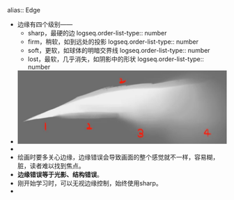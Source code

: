alias:: Edge

- 边缘有四个级别——
	- sharp，最硬的边
	  logseq.order-list-type:: number
	- firm，稍软，如到远处的投影
	  logseq.order-list-type:: number
	- soft，更软，如球体的明暗交界线
	  logseq.order-list-type:: number
	- lost，最软，几乎消失，如阴影中的形状
	  logseq.order-list-type:: number
- ![image.png](../assets/image_1721048727881_0.png)
-
- 绘画时要多关心边缘，边缘错误会导致画面的整个感觉就不一样，容易糊，脏，读者难以找到焦点。
- **边缘错误等于光影、结构错误**。
- 刚开始学习时，可以无视边缘控制，始终使用sharp。
-